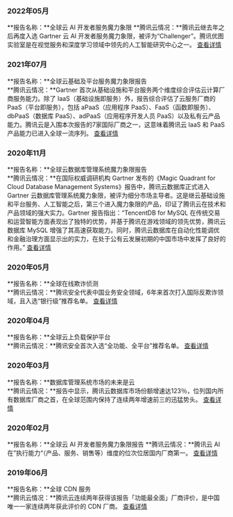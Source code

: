 ### 2022年05月

**报告名称：**全球云 AI 开发者服务魔力象限
**腾讯云情况：**腾讯云继去年之后再度入选 Gartner 云 AI 开发者服务魔力象限，被评为“Challenger”。腾讯优图实验室是在视觉服务和深度学习领域中领先的人工智能研究中心之一。
[查看详情](https://www.gartner.com/reprints/tencent-csig-cloud?id=1-29ETTDWI&ct=220316&st=sb)

### 2021年07月
**报告名称：**全球云基础及平台服务魔力象限报告  
**腾讯云情况：**Gartner 首次从基础设施和平台服务两个维度综合评估云计算厂商服务能力。除了 IaaS（基础设施即服务）外，报告综合评估了云服务厂商的 PaaS（平台即服务），包括 aPaaS（应用程序 PaaS）、FaaS（函数即服务）、dbPaaS（数据库 PaaS）、adPaaS（应用程序开发人员 PaaS）以及私有云产品能力。腾讯云是入围本次报告的7家国际厂商之一，这意味着腾讯云 IaaS 和 PaaS 产品能力已进入全球一流序列。
[查看详情](https://www.gartner.com/doc/reprints?id=1-27MM7G1I&ct=211011&st=sb)


### 2020年11月
**报告名称：**全球云数据库管理系统魔力象限报告  
**腾讯云情况：**在国际权威调研机构 Gartner 发布的《Magic Quadrant for Cloud Database Management Systems》报告中，腾讯云数据库正式进入 Gartner 云数据库管理系统魔力象限，被评为细分市场主导者。这是继云基础设施和平台服务、人工智能之后，第三个进入魔力象限的产品，印证了腾讯云在技术和产品领域的强大实力。Gartner 报告指出：“TencentDB for MySQL 在传统交易和运营智能方面表现出了独特的优势，并基于腾讯在游戏领域的领先优势，腾讯云数据库 MySQL 增强了其高速获取能力。同时，腾讯云数据库在自动化性能调优和金融治理方面显示出的实力，在处于公有云发展初期的中国市场中发挥了良好的作用。”
[查看详情](https://qcloudimg.tencent-cloud.cn/raw/1438ec4b24fe4327a8cced91c4bcdce7/Gartner%20Reprint-DBMS.pdf)


### 2020年05月
**报告名称：**全球在线欺诈侦测    
**腾讯云情况：**腾讯安全代表中国业务安全领域，6年来首次打入国际反欺诈领域，且入选“银行级”推荐名单。 
[查看详情](https://www.gartner.com/document/3985089?ref=TypeAheadSearch)


### 2020年04月
**报告名称：**全球云上负载保护平台    
**腾讯云情况：**腾讯安全首次入选“全功能、全平台”推荐名单。
[查看详情](https://www.gartner.com/document/3983483?ref=TypeAheadSearch)


### 2020年03月
**报告名称：**数据库管理系统市场的未来是云  
**腾讯云情况：**报告中显示，腾讯云数据库市场份额增速达123％，位列国内所有数据库厂商之首，在全球范围内保持了连续两年增速前三的迅猛势头。
[查看详情](https://www.gartner.com/document/3982049?ref=TypeAheadSearch)


### 2020年02月
**报告名称：**全球云 AI 开发者服务魔力象限报告
**腾讯云情况：**腾讯云 AI 在”执行能力“（产品、服务、销售等）维度的位次位居国内厂商第一。
[查看详情](https://qcloudimg.tencent-cloud.cn/raw/fa983cb2fc1da4a6b976d2a9299319f3/magic_quadrant_for_cloud_ai__431332.pdf)


### 2019年06月
**报告名称：**全球 CDN 服务  
**腾讯云情况：**腾讯云连续两年获得该报告「功能最全面」厂商评价，是中国唯一一家连续两年获此评价的 CDN 厂商。
[查看详情](https://www.gartner.com/doc/reprints?id=1-24QLI0PJ&ct=201204&st=sb)


